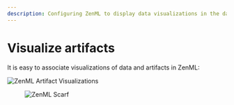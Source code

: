 ```yaml
---
description: Configuring ZenML to display data visualizations in the dashboard.
---
```


# Visualize artifacts

It is easy  to associate visualizations of data and artifacts in ZenML:

![ZenML Artifact Visualizations](../../.gitbook/assets/artifact_visualization_dashboard.png)

<figure><img src="https://static.scarf.sh/a.png?x-pxid=f0b4f458-0a54-4fcd-aa95-d5ee424815bc" alt="ZenML Scarf"><figcaption></figcaption></figure>